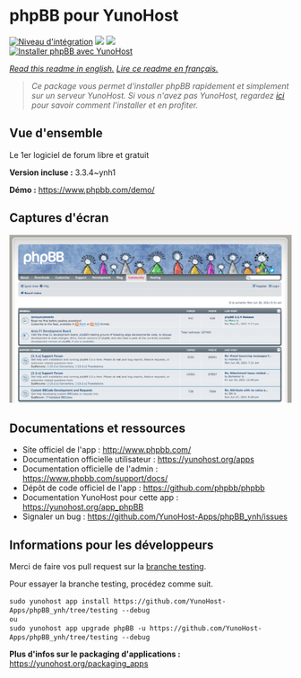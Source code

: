 # phpBB pour YunoHost

[![Niveau d'intégration](https://dash.yunohost.org/integration/phpBB.svg)](https://dash.yunohost.org/appci/app/phpBB) ![](https://ci-apps.yunohost.org/ci/badges/phpBB.status.svg) ![](https://ci-apps.yunohost.org/ci/badges/phpBB.maintain.svg)  
[![Installer phpBB avec YunoHost](https://install-app.yunohost.org/install-with-yunohost.svg)](https://install-app.yunohost.org/?app=phpBB)

*[Read this readme in english.](./README.md)*
*[Lire ce readme en français.](./README_fr.md)*

> *Ce package vous permet d'installer phpBB rapidement et simplement sur un serveur YunoHost.
Si vous n'avez pas YunoHost, regardez [ici](https://yunohost.org/#/install) pour savoir comment l'installer et en profiter.*

## Vue d'ensemble

Le 1er logiciel de forum libre et gratuit

**Version incluse :** 3.3.4~ynh1

**Démo :** https://www.phpbb.com/demo/

## Captures d'écran

![](./doc/screenshots/screenshot.png)

## Documentations et ressources

* Site officiel de l'app : http://www.phpbb.com/
* Documentation officielle utilisateur : https://yunohost.org/apps
* Documentation officielle de l'admin : https://www.phpbb.com/support/docs/
* Dépôt de code officiel de l'app : https://github.com/phpbb/phpbb
* Documentation YunoHost pour cette app : https://yunohost.org/app_phpBB
* Signaler un bug : https://github.com/YunoHost-Apps/phpBB_ynh/issues

## Informations pour les développeurs

Merci de faire vos pull request sur la [branche testing](https://github.com/YunoHost-Apps/phpBB_ynh/tree/testing).

Pour essayer la branche testing, procédez comme suit.
```
sudo yunohost app install https://github.com/YunoHost-Apps/phpBB_ynh/tree/testing --debug
ou
sudo yunohost app upgrade phpBB -u https://github.com/YunoHost-Apps/phpBB_ynh/tree/testing --debug
```

**Plus d'infos sur le packaging d'applications :** https://yunohost.org/packaging_apps